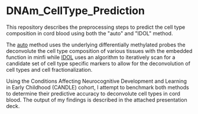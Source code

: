 # DNAm_CellType_Prediction
This repository describes the preprocessing steps to predict the cell type composition in cord blood using both the "auto" and "IDOL" method.

The [auto](https://bioconductor.org/packages/release/data/experiment/vignettes/FlowSorted.Blood.EPIC/inst/doc/FlowSorted.Blood.EPIC.html) method uses the underlying differentially methylated probes the deconvolute the cell type composition of various tissues with the embedded function in minfi while [IDOL](https://bmcbioinformatics.biomedcentral.com/articles/10.1186/s12859-016-0943-7) uses an algorithm to iteratively scan for a candidate set of cell type specific markers to allow for the deconvolution of cell types and cell fractionalization. 

Using the Conditions Affecting Neurocognitive Development and Learning in Early Childhood (CANDLE) cohort, I attempt to benchmark both methods to determine their predictive accuracy to deconvolute cell types in cord blood. The output of my findings is described in the attached presentation deck. 
